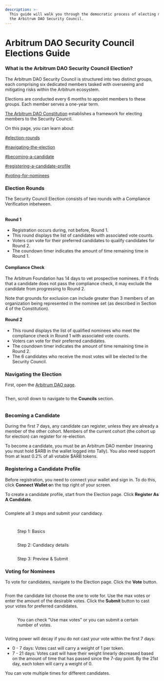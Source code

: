 ```yaml
---
description: >-
  This guide will walk you through the democratic process of electing members to
  the Arbitrum DAO Security Council.
---
```


# Arbitrum DAO Security Council Elections Guide

### What is the Arbitrum DAO Security Council Election?

The Arbitrum DAO Security Council is structured into two distinct groups, each comprising six dedicated members tasked with overseeing and mitigating risks within the Arbitrum ecosystem.

Elections are conducted every 6 months to appoint members to these groups. Each member serves a one-year term.

[The Arbitrum DAO Constitution](https://docs.arbitrum.foundation/dao-constitution) establishes a framework for electing members to the Security Council.

On this page, you can learn about:

[#election-rounds](arbitrum-dao-security-council-elections-guide.md#election-rounds "mention")

[#navigating-the-election](arbitrum-dao-security-council-elections-guide.md#navigating-the-election "mention")

[#becoming-a-candidate](arbitrum-dao-security-council-elections-guide.md#becoming-a-candidate "mention")

[#registering-a-candidate-profile](arbitrum-dao-security-council-elections-guide.md#registering-a-candidate-profile "mention")

[#voting-for-nominees](arbitrum-dao-security-council-elections-guide.md#voting-for-nominees "mention")

### Election Rounds

The Security Council Election consists of two rounds with a Compliance Verification inbetween.

<figure><img src="https://lh5.googleusercontent.com/8abGmsTJsqCoKUu-9lefdR-xtedCtR98NNuAGKHM0Zeijh5cP8c90qgjSyFViwLig2mumr799D9RCJimarAbm_LbQ0ESWOhRVDh7vlO3o0qVInYqDxhgVjq6ij7LETgbuF7eGgVfzkQoZMKDbimLH6U" alt=""><figcaption></figcaption></figure>

#### Round 1

* Registration occurs during, not before, Round 1.
* This round displays the list of candidates with associated vote counts.
* Voters can vote for their preferred candidates to qualify candidates for Round 2.
* The coundown timer indicates the amount of time remaining time in Round 1.

#### Compliance Check

The Arbitrum Foundation has 14 days to vet prospective nominees. If it finds that a candidate does not pass the compliance check, it may exclude the candidate from progressing to Round 2.

Note that grounds for exclusion can include greater than 3 members of an organization being represented in the nominee set (as described in Section 4 of the Constitution).

#### Round 2

* This round displays the list of qualified nominees who meet the compliance check in Round 1 with associated vote counts.
* Voters can vote for their preferred candidates.
* The coundown timer indicates the amount of time remaining time in Round 2.
* The 6 candidates who receive the most votes will be elected to the Security Council.

### Navigating the Election

First, open the [Arbitrum DAO page](https://www.tally.xyz/gov/arbitrum/).

<figure><img src="https://lh6.googleusercontent.com/lSxVf4vbTibZogWTokQIl-S94krXOXDGaUp9WijYwFLkQTVkpU5wNfMDtzqFTDc0eBrW5FymYDSXw-NK3JM6La6wrcff8V_lMG2quJ4DhVKn3ZtmEaNkvZZEb29rOKadiynWVGJC2WsCJnc8FiocTtQ" alt=""><figcaption></figcaption></figure>

Then, scroll down to navigate to the **Councils** section.&#x20;

<figure><img src="https://lh3.googleusercontent.com/AbtiOYK8rIaTCXG9FhI6xW6E9jeMvd7b5ErDoh3F2ILRCx9y-1B1t33_CMNkA6P0CUewcDCIrhhYQEmbirhc31UpzkgwGyKkbxRqhQeH_h172O6sSoOl6tk9ARtB2XOzdFsWoY2VErcmG03zCbONeNA" alt=""><figcaption></figcaption></figure>

### Becoming a Candidate

During the first 7 days, any candidate can register, unless they are already a member of the other cohort. Members of the current cohort (the cohort up for election) can register for re-election.

To become a candidate, you must be an Arbitrum DAO member (meaning you must hold $ARB in the wallet logged into Tally). You also need support from at least 0.2% of all votable $ARB tokens.

### Registering a Candidate Profile

Before registration, you need to connect your wallet and sign in. To do this, click **Connect Wallet o**n the top right of your screen.

To create a candidate profile, start from the Election page. Click **Register As A Candidate**.

<figure><img src="https://lh4.googleusercontent.com/45SMiE2VQEjbABMPYMH95yjx4XAuuJgpORVziud0smU9hXZi24RgqVVJUeTUoXsUR8pl919D5qg9nt6yyItXZZjVE1DB-M_s73mSKdxDbdiAS0NwQJ_-vQw4xR9c1CGjWuqt2WHUt7y4pwX-hWoIM0Y" alt=""><figcaption></figcaption></figure>

Complete all 3 steps and submit your candidacy.

<figure><img src="https://lh6.googleusercontent.com/UwzLPmTuor34M8NjcqyUR4FVXBYmFLX6KOmayKe2-4BrWjSdz_YErxj9c--E4eVjY9TOpc6bbF11bgUeBtxqsM7YRprSHv5_P_oQqongt0eiVOAcf0euugGrzHRtD-i-Ge2KE46elGkF5l0rC0RWuBI" alt=""><figcaption></figcaption></figure>

<figure><img src="https://lh6.googleusercontent.com/M7N8ocprzpc5CHYTUfQYsbUw06pzPPWAXtC8lp9Qg_usyy_XRWZKMe02PQgg0jrtTNWSowYDxJgFa4YoXW0sF85KgA19aOnl6kaoaHEw6PwZFcnwui8GrIp87-s0I8lpHMIR221lCgiv2hKz6kDj5G8" alt=""><figcaption><p>Step 1: Basics</p></figcaption></figure>

<figure><img src="https://lh6.googleusercontent.com/CTHjnr-i5Dhk_fU5K_8EnEbUH-GIEoq8qRYFAWm08Eat7UWmxEv3RXUVr0DKI6cH0Q5mLJ5OpCxGJEUZfnbPjRuwiC2_WNO8JceSTt3cuS1AYg7jkUZHqSJonGDKAAkOupv_0rBhCz5R_WZqk2R7HKI" alt=""><figcaption><p>Step 2: Candidacy details</p></figcaption></figure>

<figure><img src="https://lh4.googleusercontent.com/_lDt5YnAzsMSw0nsWGcWHTOejbEmlxMiIYybORR0OeK4_JOxXKPQTDjD_WlHEpKKbqh9Cmuz__MYrAYqT0WA6uusBj7mrF3G_utAN4EI2_8bGJoa2bRk6V9LHP5OZwlkzPeiGSfF9phTjCYJd1bPh0k" alt=""><figcaption><p>Step 3: Preview &#x26; Submit</p></figcaption></figure>

### Voting for Nominees

To vote for candidates, navigate to the Election page. Click the **Vote** button.

<figure><img src="https://lh3.googleusercontent.com/QAP_r03ywlqnlhQ-iYNoAKuep0_xd6TYAUP1yaSKNesIubPsrSCO1hegQI0IBqQs8D0mdMH2NQZ50esZDR61KMZNCF2yb52iM39nKBJ1Ligtj5nT773oc4EbxT1_uP-kAIwfbz8miYW59liV0_wvUoY" alt=""><figcaption></figcaption></figure>

From the candidate list choose the one to vote for. Use the max votes or enter the amount of the desirable votes. Click the **Submit** button to cast your votes for preferred candidates.

<figure><img src="https://lh3.googleusercontent.com/FlY07ur8byNfAdCEYK4nMtiHmfLXstHPFpffRomscgGDNQV_nRssvVR2uxHRNYPNCzNPWUFVbxMtkxkKu2ZuM6peR0THOOSFgianILyy4tKY2TgcxXCfALhejTzN2lXQfm5xttHoI-rtwwdfMArRuM0" alt=""><figcaption><p>You can check "Use max votes" or you can submit a certain number of votes.</p></figcaption></figure>

<figure><img src="https://lh3.googleusercontent.com/vx-0XtirZ5PUoA5bJLeMdTM5NADW2SagwOZHAhwBnyY8ZLZAn3XiAPs-3MQ67tIx9G1owBXq3-4VjtE6ip_yttWjVQFeSsg4qTcIHAueTRgRvhATHw7J3NWlDr3vSzUDyC-VffskosO6X27KM4fLO-8" alt=""><figcaption></figcaption></figure>

Voting power will decay if you do not cast your vote within the first 7 days:

* 0 - 7 days: Votes cast will carry a weight of 1 per token.
* 7 - 21 days: Votes cast will have their weight linearly decreased based on the amount of time that has passed since the 7-day point. By the 21st day, each token will carry a weight of 0.

You can vote multiple times for different candidates.
